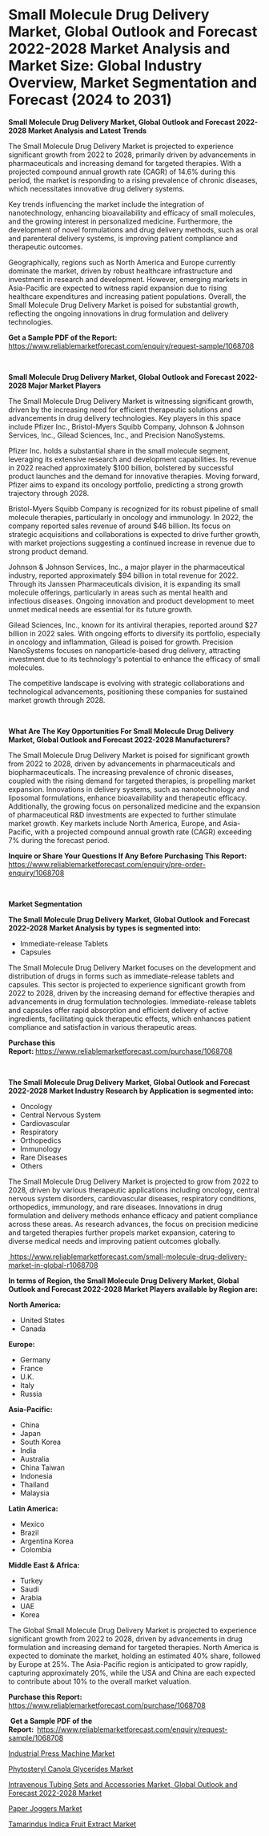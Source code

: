<p><h1>Small Molecule Drug Delivery Market, Global Outlook and Forecast 2022-2028 Market Analysis and Market Size: Global Industry Overview, Market Segmentation and Forecast (2024 to 2031)</h1></p><p><strong>Small Molecule Drug Delivery Market, Global Outlook and Forecast 2022-2028 Market Analysis and Latest Trends</strong></p>
<p><p>The Small Molecule Drug Delivery Market is projected to experience significant growth from 2022 to 2028, primarily driven by advancements in pharmaceuticals and increasing demand for targeted therapies. With a projected compound annual growth rate (CAGR) of 14.6% during this period, the market is responding to a rising prevalence of chronic diseases, which necessitates innovative drug delivery systems. </p><p>Key trends influencing the market include the integration of nanotechnology, enhancing bioavailability and efficacy of small molecules, and the growing interest in personalized medicine. Furthermore, the development of novel formulations and drug delivery methods, such as oral and parenteral delivery systems, is improving patient compliance and therapeutic outcomes. </p><p>Geographically, regions such as North America and Europe currently dominate the market, driven by robust healthcare infrastructure and investment in research and development. However, emerging markets in Asia-Pacific are expected to witness rapid expansion due to rising healthcare expenditures and increasing patient populations. Overall, the Small Molecule Drug Delivery Market is poised for substantial growth, reflecting the ongoing innovations in drug formulation and delivery technologies.</p></p>
<p><strong>Get a Sample PDF of the Report:&nbsp;</strong> <a href="https://www.reliablemarketforecast.com/enquiry/request-sample/1068708">https://www.reliablemarketforecast.com/enquiry/request-sample/1068708</a></p>
<p>&nbsp;</p>
<p><strong>Small Molecule Drug Delivery Market, Global Outlook and Forecast 2022-2028 Major Market Players</strong></p>
<p><p>The Small Molecule Drug Delivery Market is witnessing significant growth, driven by the increasing need for efficient therapeutic solutions and advancements in drug delivery technologies. Key players in this space include Pfizer Inc., Bristol-Myers Squibb Company, Johnson & Johnson Services, Inc., Gilead Sciences, Inc., and Precision NanoSystems. </p><p>Pfizer Inc. holds a substantial share in the small molecule segment, leveraging its extensive research and development capabilities. Its revenue in 2022 reached approximately $100 billion, bolstered by successful product launches and the demand for innovative therapies. Moving forward, Pfizer aims to expand its oncology portfolio, predicting a strong growth trajectory through 2028.</p><p>Bristol-Myers Squibb Company is recognized for its robust pipeline of small molecule therapies, particularly in oncology and immunology. In 2022, the company reported sales revenue of around $46 billion. Its focus on strategic acquisitions and collaborations is expected to drive further growth, with market projections suggesting a continued increase in revenue due to strong product demand.</p><p>Johnson & Johnson Services, Inc., a major player in the pharmaceutical industry, reported approximately $94 billion in total revenue for 2022. Through its Janssen Pharmaceuticals division, it is expanding its small molecule offerings, particularly in areas such as mental health and infectious diseases. Ongoing innovation and product development to meet unmet medical needs are essential for its future growth.</p><p>Gilead Sciences, Inc., known for its antiviral therapies, reported around $27 billion in 2022 sales. With ongoing efforts to diversify its portfolio, especially in oncology and inflammation, Gilead is poised for growth. Precision NanoSystems focuses on nanoparticle-based drug delivery, attracting investment due to its technology's potential to enhance the efficacy of small molecules. </p><p>The competitive landscape is evolving with strategic collaborations and technological advancements, positioning these companies for sustained market growth through 2028.</p></p>
<p>&nbsp;</p>
<p><strong>What Are The Key Opportunities For Small Molecule Drug Delivery Market, Global Outlook and Forecast 2022-2028 Manufacturers?</strong></p>
<p><p>The Small Molecule Drug Delivery Market is poised for significant growth from 2022 to 2028, driven by advancements in pharmaceuticals and biopharmaceuticals. The increasing prevalence of chronic diseases, coupled with the rising demand for targeted therapies, is propelling market expansion. Innovations in delivery systems, such as nanotechnology and liposomal formulations, enhance bioavailability and therapeutic efficacy. Additionally, the growing focus on personalized medicine and the expansion of pharmaceutical R&D investments are expected to further stimulate market growth. Key markets include North America, Europe, and Asia-Pacific, with a projected compound annual growth rate (CAGR) exceeding 7% during the forecast period.</p></p>
<p><strong>Inquire or Share Your Questions If Any Before Purchasing This Report:</strong> <a href="https://www.reliablemarketforecast.com/enquiry/pre-order-enquiry/1068708">https://www.reliablemarketforecast.com/enquiry/pre-order-enquiry/1068708</a></p>
<p>&nbsp;</p>
<p><strong>Market Segmentation</strong></p>
<p><strong>The Small Molecule Drug Delivery Market, Global Outlook and Forecast 2022-2028 Market Analysis by types is segmented into:</strong></p>
<p><ul><li>Immediate-release Tablets</li><li>Capsules</li></ul></p>
<p><p>The Small Molecule Drug Delivery Market focuses on the development and distribution of drugs in forms such as immediate-release tablets and capsules. This sector is projected to experience significant growth from 2022 to 2028, driven by the increasing demand for effective therapies and advancements in drug formulation technologies. Immediate-release tablets and capsules offer rapid absorption and efficient delivery of active ingredients, facilitating quick therapeutic effects, which enhances patient compliance and satisfaction in various therapeutic areas.</p></p>
<p><strong>Purchase this Report:&nbsp;</strong><a href="https://www.reliablemarketforecast.com/purchase/1068708">https://www.reliablemarketforecast.com/purchase/1068708</a></p>
<p>&nbsp;</p>
<p><strong>The Small Molecule Drug Delivery Market, Global Outlook and Forecast 2022-2028 Market Industry Research by Application is segmented into:</strong></p>
<p><ul><li>Oncology</li><li>Central Nervous System</li><li>Cardiovascular</li><li>Respiratory</li><li>Orthopedics</li><li>Immunology</li><li>Rare Diseases</li><li>Others</li></ul></p>
<p><p>The Small Molecule Drug Delivery Market is projected to grow from 2022 to 2028, driven by various therapeutic applications including oncology, central nervous system disorders, cardiovascular diseases, respiratory conditions, orthopedics, immunology, and rare diseases. Innovations in drug formulation and delivery methods enhance efficacy and patient compliance across these areas. As research advances, the focus on precision medicine and targeted therapies further propels market expansion, catering to diverse medical needs and improving patient outcomes globally.</p></p>
<p><a href="https://www.reliablemarketforecast.com/small-molecule-drug-delivery-market-in-global-r1068708">&nbsp;https://www.reliablemarketforecast.com/small-molecule-drug-delivery-market-in-global-r1068708</a></p>
<p><strong>In terms of Region, the Small Molecule Drug Delivery Market, Global Outlook and Forecast 2022-2028 Market Players available by Region are:</strong></p>
<p>
    <p> <strong> North America: </strong>
        <ul>
            <li>United States</li>
            <li>Canada</li>
        </ul>
        </p> 
    <p> <strong> Europe: </strong>
        <ul>
            <li>Germany</li>
            <li>France</li>
            <li>U.K.</li>
            <li>Italy</li>
            <li>Russia</li>
        </ul>
        </p> 
    <p> <strong> Asia-Pacific: </strong>
        <ul>
            <li>China</li>
            <li>Japan</li>
            <li>South Korea</li>
            <li>India</li>
            <li>Australia</li>
            <li>China Taiwan</li>
            <li>Indonesia</li>
            <li>Thailand</li>
            <li>Malaysia</li>
        </ul>
        </p> 
    <p> <strong> Latin America: </strong>
        <ul>
            <li>Mexico</li>
            <li>Brazil</li>
            <li>Argentina Korea</li>
            <li>Colombia</li>
        </ul>
        </p> 
    <p> <strong> Middle East & Africa: </strong>
        <ul>
            <li>Turkey</li>
            <li>Saudi</li>
            <li>Arabia</li>
            <li>UAE</li>
            <li>Korea</li>
        </ul>
    </p>
    </p>
<p><p>The Global Small Molecule Drug Delivery Market is projected to experience significant growth from 2022 to 2028, driven by advancements in drug formulation and increasing demand for targeted therapies. North America is expected to dominate the market, holding an estimated 40% share, followed by Europe at 25%. The Asia-Pacific region is anticipated to grow rapidly, capturing approximately 20%, while the USA and China are each expected to contribute about 10% to the overall market valuation.</p></p>
<p><strong>Purchase this Report: </strong><a href="https://www.reliablemarketforecast.com/purchase/1068708">https://www.reliablemarketforecast.com/purchase/1068708</a></p>
<p>&nbsp;<strong>Get a Sample PDF of the Report:&nbsp;&nbsp;</strong><a href="https://www.reliablemarketforecast.com/enquiry/request-sample/1068708">https://www.reliablemarketforecast.com/enquiry/request-sample/1068708</a></p>
<p><strong></strong></p>
<p><p><a href="https://www.linkedin.com/pulse/global-industrial-press-machine-market-exploring-share-trends-cyq6f?trackingId=yz1G8RZUSvSVkJvfFjPwMQ%3D%3D">Industrial Press Machine Market</a></p><p><a href="https://medium.com/@babymorar/the-global-phytosteryl-canola-glycerides-market-identifies-drivers-restraints-opportunities-96bc097247e7">Phytosteryl Canola Glycerides Market</a></p><p><a href="https://github.com/WillieWoodard/Market-Research-Report-List-6/blob/main/intravenous-tubing-sets-and-accessories-market-global-outlook-and-forecast-2022-2028-market.md">Intravenous Tubing Sets and Accessories Market, Global Outlook and Forecast 2022-2028 Market</a></p><p><a href="https://www.linkedin.com/pulse/paper-joggers-market-share-size-trends-industry-analysis-2vdsf?trackingId=IuaqJsP1RFGrjBO1%2BhT2pA%3D%3D">Paper Joggers Market</a></p><p><a href="https://medium.com/@babymorar/the-global-tamarindus-indica-fruit-extract-market-is-expected-to-witness-a-compound-annual-growth-42eee6758dd2">Tamarindus Indica Fruit Extract Market</a></p></p>